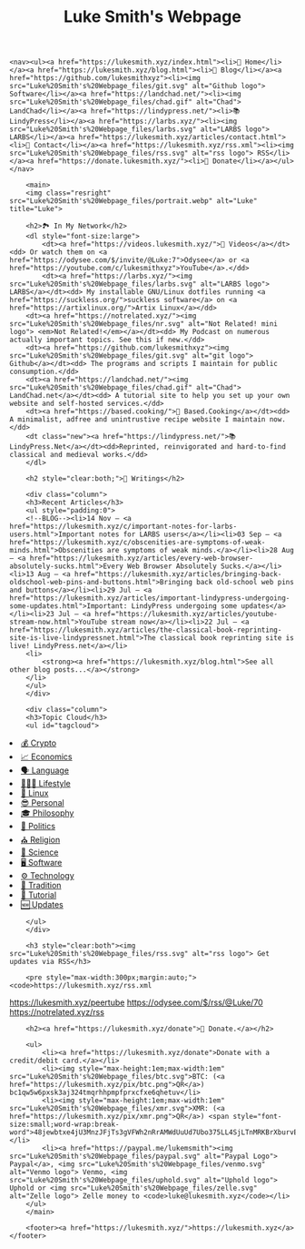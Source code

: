 <!DOCTYPE html>
<html lang="en"><head>
<meta http-equiv="content-type" content="text/html; charset=UTF-8">
    <title>Luke Smith's Webpage</title>
    <link rel="shortcut icon" href="https://lukesmith.xyz/favicon.ico" type="image/x-icon">
    <link rel="stylesheet" type="text/css" href="Luke%20Smith's%20Webpage_files/style.css">
    <meta charset="utf-8">
    <meta name="viewport" content="width=device-width, initial-scale=1">
	<link rel="alternate" type="application/rss+xml" title="Luke Smith RSS" href="https://lukesmith.xyz/rss.xml">
</head>

<body>
    <header>
        <h1>Luke Smith's Webpage</h1>
    </header>

    <nav><ul><a href="https://lukesmith.xyz/index.html"><li>🏡 Home</li></a><a href="https://lukesmith.xyz/blog.html"><li>📜 Blog</li></a><a href="https://github.com/lukesmithxyz"><li><img src="Luke%20Smith's%20Webpage_files/git.svg" alt="Github logo"> Software</li></a><a href="https://landchad.net/"><li><img src="Luke%20Smith's%20Webpage_files/chad.gif" alt="Chad"> LandChad</li></a><a href="https://lindypress.net/"><li>📚 LindyPress</li></a><a href="https://larbs.xyz/"><li><img src="Luke%20Smith's%20Webpage_files/larbs.svg" alt="LARBS logo"> LARBS</li></a><a href="https://lukesmith.xyz/articles/contact.html"><li>📧 Contact</li></a><a href="https://lukesmith.xyz/rss.xml"><li><img src="Luke%20Smith's%20Webpage_files/rss.svg" alt="rss logo"> RSS</li></a><a href="https://donate.lukesmith.xyz/"><li>💸 Donate</li></a></ul></nav>

        <main>
        <img class="resright" src="Luke%20Smith's%20Webpage_files/portrait.webp" alt="Luke" title="Luke">

        <h2>🏞️ In My Network</h2>
        <dl style="font-size:large">
            <dt><a href="https://videos.lukesmith.xyz/">🎥 Videos</a></dt><dd> Or watch them on <a href="https://odysee.com/$/invite/@Luke:7">Odysee</a> or <a href="https://youtube.com/c/lukesmithxyz">YouTube</a>.</dd>
            <dt><a href="https://larbs.xyz/"><img src="Luke%20Smith's%20Webpage_files/larbs.svg" alt="LARBS logo"> LARBS</a></dt><dd> My installable GNU/Linux dotfiles running <a href="https://suckless.org/">suckless software</a> on <a href="https://artixlinux.org/">Artix Linux</a></dd>
        <dt><a href="https://notrelated.xyz/"><img src="Luke%20Smith's%20Webpage_files/nr.svg" alt="Not Related! mini logo"> <em>Not Related!</em></a></dt><dd> My Podcast on numerous actually important topics. See this if new.</dd>
        <dt><a href="https://github.com/lukesmithxyz"><img src="Luke%20Smith's%20Webpage_files/git.svg" alt="git logo"> Github</a></dt><dd> The programs and scripts I maintain for public consumption.</dd>
        <dt><a href="https://landchad.net/"><img src="Luke%20Smith's%20Webpage_files/chad.gif" alt="Chad"> LandChad.net</a></dt><dd> A tutorial site to help you set up your own website and self-hosted services.</dd>
        <dt><a href="https://based.cooking/">🍲 Based.Cooking</a></dt><dd> A minimalist, adfree and unintrustive recipe website I maintain now.</dd>
        <dt class="new"><a href="https://lindypress.net/">📚 LindyPress.Net</a></dt><dd>Reprinted, reinvigorated and hard-to-find classical and medieval works.</dd>
        </dl>

        <h2 style="clear:both;">📜 Writings</h2>

        <div class="column">
        <h3>Recent Articles</h3>
        <ul style="padding:0">
        <!--BLOG--><li>14 Nov – <a href="https://lukesmith.xyz/c/important-notes-for-larbs-users.html">Important notes for LARBS users</a></li><li>03 Sep – <a href="https://lukesmith.xyz/c/obscenities-are-symptoms-of-weak-minds.html">Obscenities are symptoms of weak minds.</a></li><li>28 Aug – <a href="https://lukesmith.xyz/articles/every-web-browser-absolutely-sucks.html">Every Web Browser Absolutely Sucks.</a></li><li>13 Aug – <a href="https://lukesmith.xyz/articles/bringing-back-oldschool-web-pins-and-buttons.html">Bringing back old-school web pins and buttons</a></li><li>29 Jul – <a href="https://lukesmith.xyz/articles/important-lindypress-undergoing-some-updates.html">Important: LindyPress undergoing some updates</a></li><li>23 Jul – <a href="https://lukesmith.xyz/articles/youtube-stream-now.html">YouTube stream now</a></li><li>22 Jul – <a href="https://lukesmith.xyz/articles/the-classical-book-reprinting-site-is-live-lindypressnet.html">The classical book reprinting site is live! LindyPress.net</a></li>
        <li>
            <strong><a href="https://lukesmith.xyz/blog.html">See all other blog posts...</a></strong>
        </li>
        </ul>
        </div>

        <div class="column">
        <h3>Topic Cloud</h3>
        <ul id="tagcloud">
<!--TAGCLOUD--><a href="https://lukesmith.xyz/tag/crypto.html"><li>💰 Crypto</li></a><a href="https://lukesmith.xyz/tag/economics.html"><li>📈 Economics</li></a><a href="https://lukesmith.xyz/tag/language.html"><li>🗣️ Language</li></a><a href="https://lukesmith.xyz/tag/lifestyle.html"><li>👨‍👩‍👦 Lifestyle</li></a><a href="https://lukesmith.xyz/tag/linux.html"><li>🐃 Linux</li></a><a href="https://lukesmith.xyz/tag/personal.html"><li>😎 Personal</li></a><a href="https://lukesmith.xyz/tag/philosophy.html"><li>🎓 Philosophy</li></a><a href="https://lukesmith.xyz/tag/politics.html"><li>👑 Politics</li></a><a href="https://lukesmith.xyz/tag/religion.html"><li>⛪ Religion</li></a><a href="https://lukesmith.xyz/tag/science.html"><li>🥼 Science</li></a><a href="https://lukesmith.xyz/tag/software.html"><li>🖥️ Software</li></a><a href="https://lukesmith.xyz/tag/technology.html"><li>⚙️ Technology</li></a><a href="https://lukesmith.xyz/tag/tradition.html"><li>📜 Tradition</li></a><a href="https://lukesmith.xyz/tag/tutorial.html"><li>📖 Tutorial</li></a><a href="https://lukesmith.xyz/tag/updates.html"><li>🆕 Updates</li></a>
        </ul>
        </div>

        <h3 style="clear:both"><img src="Luke%20Smith's%20Webpage_files/rss.svg" alt="rss logo"> Get updates via RSS</h3>

        <pre style="max-width:300px;margin:auto;"><code>https://lukesmith.xyz/rss.xml
https://lukesmith.xyz/peertube
https://odysee.com/$/rss/@Luke/70
https://notrelated.xyz/rss</code></pre>

        <h2><a href="https://lukesmith.xyz/donate">💸 Donate.</a></h2>

        <ul>
            <li><a href="https://lukesmith.xyz/donate">Donate with a credit/debit card.</a></li>
            <li><img style="max-height:1em;max-width:1em" src="Luke%20Smith's%20Webpage_files/btc.svg">BTC: (<a href="https://lukesmith.xyz/pix/btc.png">QR</a>) bc1qw5w6pxsk3aj324tmqrhhpmpfprxcfxe6qhetuv</li>
            <li><img style="max-height:1em;max-width:1em" src="Luke%20Smith's%20Webpage_files/xmr.svg">XMR: (<a href="https://lukesmith.xyz/pix/xmr.png">QR</a>) <span style="font-size:small;word-wrap:break-word">48jewbtxe4jU3MnzJFjTs3gVFWh2nRrAMWdUuUd7Ubo375LL4SjLTnMRKBrXburvEh38QSNLrJy3EateykVCypnm6gcT9bh</span></li>
            <li><a href="https://paypal.me/lukemsmith"><img src="Luke%20Smith's%20Webpage_files/paypal.svg" alt="Paypal Logo"> Paypal</a>, <img src="Luke%20Smith's%20Webpage_files/venmo.svg" alt="Venmo logo"> Venmo, <img src="Luke%20Smith's%20Webpage_files/uphold.svg" alt="Uphold logo"> Uphold or <img src="Luke%20Smith's%20Webpage_files/zelle.svg" alt="Zelle logo"> Zelle money to <code>luke@lukesmith.xyz</code></li>
        </ul>
        </main>

        <footer><a href="https://lukesmith.xyz/">https://lukesmith.xyz</a></footer>



</body></html>
